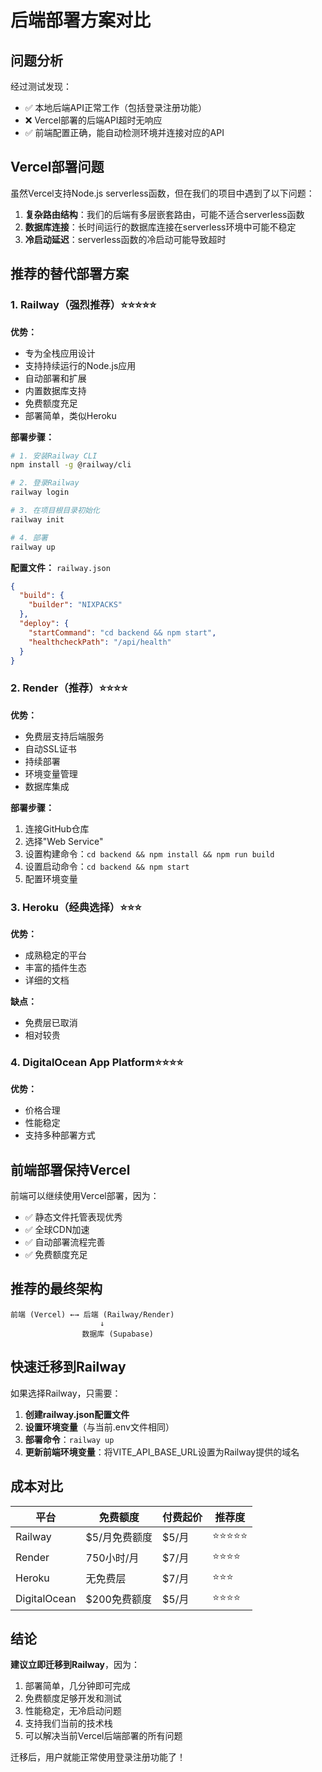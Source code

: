 # 后端部署方案对比

## 问题分析

经过测试发现：
- ✅ 本地后端API正常工作（包括登录注册功能）
- ❌ Vercel部署的后端API超时无响应
- ✅ 前端配置正确，能自动检测环境并连接对应的API

## Vercel部署问题

虽然Vercel支持Node.js serverless函数，但在我们的项目中遇到了以下问题：
1. **复杂路由结构**：我们的后端有多层嵌套路由，可能不适合serverless函数
2. **数据库连接**：长时间运行的数据库连接在serverless环境中可能不稳定
3. **冷启动延迟**：serverless函数的冷启动可能导致超时

## 推荐的替代部署方案

### 1. Railway（强烈推荐）⭐⭐⭐⭐⭐

**优势：**
- 专为全栈应用设计
- 支持持续运行的Node.js应用
- 自动部署和扩展
- 内置数据库支持
- 免费额度充足
- 部署简单，类似Heroku

**部署步骤：**
```bash
# 1. 安装Railway CLI
npm install -g @railway/cli

# 2. 登录Railway
railway login

# 3. 在项目根目录初始化
railway init

# 4. 部署
railway up
```

**配置文件：** `railway.json`
```json
{
  "build": {
    "builder": "NIXPACKS"
  },
  "deploy": {
    "startCommand": "cd backend && npm start",
    "healthcheckPath": "/api/health"
  }
}
```

### 2. Render（推荐）⭐⭐⭐⭐

**优势：**
- 免费层支持后端服务
- 自动SSL证书
- 持续部署
- 环境变量管理
- 数据库集成

**部署步骤：**
1. 连接GitHub仓库
2. 选择"Web Service"
3. 设置构建命令：`cd backend && npm install && npm run build`
4. 设置启动命令：`cd backend && npm start`
5. 配置环境变量

### 3. Heroku（经典选择）⭐⭐⭐

**优势：**
- 成熟稳定的平台
- 丰富的插件生态
- 详细的文档

**缺点：**
- 免费层已取消
- 相对较贵

### 4. DigitalOcean App Platform⭐⭐⭐⭐

**优势：**
- 价格合理
- 性能稳定
- 支持多种部署方式

## 前端部署保持Vercel

前端可以继续使用Vercel部署，因为：
- ✅ 静态文件托管表现优秀
- ✅ 全球CDN加速
- ✅ 自动部署流程完善
- ✅ 免费额度充足

## 推荐的最终架构

```
前端 (Vercel) ←→ 后端 (Railway/Render)
                    ↓
                数据库 (Supabase)
```

## 快速迁移到Railway

如果选择Railway，只需要：

1. **创建railway.json配置文件**
2. **设置环境变量**（与当前.env文件相同）
3. **部署命令**：`railway up`
4. **更新前端环境变量**：将VITE_API_BASE_URL设置为Railway提供的域名

## 成本对比

| 平台 | 免费额度 | 付费起价 | 推荐度 |
|------|----------|----------|--------|
| Railway | $5/月免费额度 | $5/月 | ⭐⭐⭐⭐⭐ |
| Render | 750小时/月 | $7/月 | ⭐⭐⭐⭐ |
| Heroku | 无免费层 | $7/月 | ⭐⭐⭐ |
| DigitalOcean | $200免费额度 | $5/月 | ⭐⭐⭐⭐ |

## 结论

**建议立即迁移到Railway**，因为：
1. 部署简单，几分钟即可完成
2. 免费额度足够开发和测试
3. 性能稳定，无冷启动问题
4. 支持我们当前的技术栈
5. 可以解决当前Vercel后端部署的所有问题

迁移后，用户就能正常使用登录注册功能了！